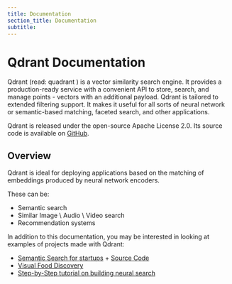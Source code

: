 ```yaml
---
title: Documentation
section_title: Documentation
subtitle: 
---
```



# Qdrant Documentation

Qdrant (read: quadrant ) is a vector similarity search engine. It provides a production-ready service with a convenient API to store, search, and manage points - vectors with an additional payload. Qdrant is tailored to extended filtering support. It makes it useful for all sorts of neural network or semantic-based matching, faceted search, and other applications.

Qdrant is released under the open-source Apache License 2.0. Its source code is available on [GitHub](https://github.com/qdrant/qdrant).

## Overview

Qdrant is ideal for deploying applications based on the matching of embeddings produced by neural network encoders.

These can be:

- Semantic search
- Similar Image \ Audio \ Video search
- Recommendation systems


In addition to this documentation, you may be interested in looking at examples of projects made with Qdrant:

* [Semantic Search for startups](https://demo.qdrant.tech/) + [Source Code](https://github.com/qdrant/qdrant_demo)
* [Visual Food Discovery](https://food-discovery.qdrant.tech/)
* [Step-by-Step tutorial on building neural search](http://localhost:1313/articles/neural-search-tutorial/)